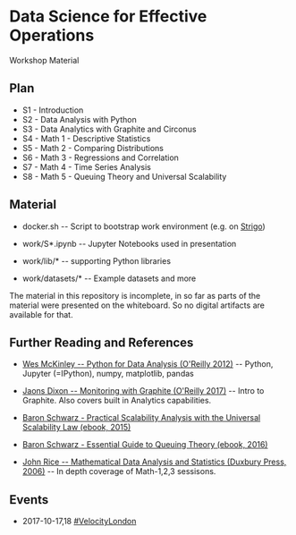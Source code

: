 # Data Science for Effective Operations

Workshop Material

## Plan

* S1 - Introduction
* S2 - Data Analysis with Python
* S3 - Data Analytics with Graphite and Circonus
* S4 - Math 1 - Descriptive Statistics
* S5 - Math 2 - Comparing Distributions
* S6 - Math 3 - Regressions and Correlation 
* S7 - Math 4 - Time Series Analysis
* S8 - Math 5 - Queuing Theory and Universal Scalability

## Material

* docker.sh -- Script to bootstrap work environment (e.g. on [Strigo](http://strigo.io))

* work/S*.ipynb -- Jupyter Notebooks used in presentation

* work/lib/* -- supporting Python libraries

* work/datasets/* -- Example datasets and more

The material in this repository is incomplete, in so far as parts of the material were presented on the whiteboard.
So no digital artifacts are available for that.

## Further Reading and References

* [Wes McKinley -- Python for Data Analysis (O'Reilly 2012)](http://shop.oreilly.com/product/0636920023784.do) -- Python, Jupyter (=IPython), numpy, matplotlib, pandas

* [Jaons Dixon -- Monitoring with Graphite (O'Reilly 2017)](http://shop.oreilly.com/product/0636920035794.do) -- Intro to Graphite. Also covers built in Analytics capabilities.

* [Baron Schwarz - Practical Scalability Analysis with the Universal Scalability Law (ebook, 2015)](https://www.vividcortex.com/resources/universal-scalability-law/)

* [Baron Schwarz - Essential Guide to Queuing Theory (ebook, 2016)](https://www.vividcortex.com/resources/queueing-theory)

* [John Rice -- Mathematical Data Analysis and Statistics (Duxbury Press, 2006)](https://www.amazon.com/Mathematical-Statistics-Analysis-Available-Enhanced/dp/0534399428) -- In depth coverage of Math-1,2,3 sessisons.

## Events

* 2017-10-17,18 [#VelocityLondon](https://conferences.oreilly.com/velocity/vl-eu/public/schedule/speaker/205186)
